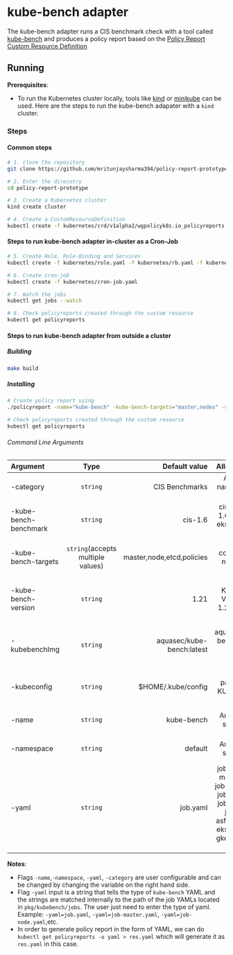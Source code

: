 # kube-bench adapter
The kube-bench adapter runs a CIS benchmark check with a tool called [kube-bench](https://github.com/aquasecurity/kube-bench) and produces a policy report based on the [Policy Report Custom Resource Definition](https://github.com/kubernetes-sigs/wg-policy-prototypes/tree/master/policy-report)

## Running

**Prerequisites**: 
* To run the Kubernetes cluster locally, tools like [kind](https://kind.sigs.k8s.io/) or [minikube](https://minikube.sigs.k8s.io/docs/start/) can be used. Here are the steps to run the kube-bench adapater with a `kind` cluster.

### Steps

#### Common steps
```sh
# 1. clone the repository
git clone https://github.com/mritunjaysharma394/policy-report-prototype.git

# 2. Enter the direcotry
cd policy-report-prototype

# 3. Create a Kubernetes cluster
kind create cluster

# 4. Create a CustomResourceDefinition
kubectl create -f kubernetes/crd/v1alpha2/wgpolicyk8s.io_policyreports.yaml
```
#### Steps to run kube-bench adapter in-cluster as a Cron-Job
```sh
# 5. Create Role, Role-Binding and Services
kubectl create -f kubernetes/role.yaml -f kubernetes/rb.yaml -f kubernetes/service.yaml

# 6. Create cron-job
kubectl create -f kubernetes/cron-job.yaml 

# 7. Watch the jobs
kubectl get jobs --watch

# 8. Check policyreports created through the custom resource
kubectl get policyreports
```

#### Steps to run kube-bench adapter from outside a cluster 
##### Building
```sh
make build
```
##### Installing
```sh
# Create policy report using
./policyreport -name="kube-bench" -kube-bench-targets="master,nodes" -yaml="job.yaml" -namespace="default" -category="CIS Benchmarks"

# Check policyreports created through the custom resource
kubectl get policyreports
```
###### Command Line Arguments
|      Argument         |  Type   |    Default value         | Allowed value  | Usage                                            |
|:--------------------- |:-------:|-------------------------:|:--------------:|:------------------------------------------------:|
| -category             | `string`| CIS Benchmarks           |   Any string name valid for category             | category of the policy report                    |   
| -kube-bench-benchmark | `string`|   cis-1.6                    |    cis-1.5, cis-1.6, gke-1.0, eks-1.0, ack-1.0            | specify the benchmark for kube-bench job         |
| -kube-bench-targets   | `string`(accepts multiple values)| master,node,etcd,policies| 	master, controlplane, node, etcd, policies               | targets for benchmark of kube-bench job          |   
| -kube-bench-version   | `string`|    1.21                    |   Kubernetes Version like 1.20,1.21,etc             | specify the Kubernetes version for kube-bench job|
| -kubebenchImg         | `string`| aquasec/kube-bench:latest|aquasec/kube-bench:(kube-bench-version)                | kube-bench image used as part of this test       |
| -kubeconfig           | `string`| $HOME/.kube/config       |  path to your KUBECONFIG              | absolute path to the kubeconfig file             | 
| -name                 | `string`| kube-bench               |  Any name of string type              | name of policy report                            |
| -namespace            | `string`| default                  |  Any name of string  type              | namespace of the cluster                         |
| -yaml                 | `string`| job.yaml                 |  job.yaml, job-master.yaml, job-node.yaml, job-ack.yaml, job-aks.yaml, job-eks-asff.yaml, job-eks.yaml, job-gke.yaml, job-iks.yaml             | name of YAML for kube-bench job                  | 

**Notes**:
* Flags `-name`,`-namespace`, `-yaml`, `-category` are user configurable and can be changed by changing the variable on the right hand side.
* Flag `-yaml` input is a string that tells the type of `kube-bench` YAML and the strings are matched internally to the path of the job YAMLs located in `pkg/kubebench/jobs`. The user just need to enter the type of yaml. Example:
`-yaml=job.yaml`, `-yaml=job-master.yaml`, `-yaml=job-node.yaml`,etc.
* In order to generate policy report in the form of YAML, we can do `kubectl get policyreports -o yaml > res.yaml` which will generate it as `res.yaml` in this case.
